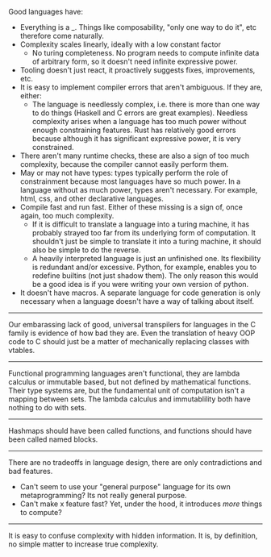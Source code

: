 Good languages have:
- Everything is a _. Things like composability, "only one way to do it", etc therefore come naturally.
- Complexity scales linearly, ideally with a low constant factor
  - No turing completeness. No program needs to compute infinite data of arbitrary form, so it doesn't need infinite expressive power.
- Tooling doesn't just react, it proactively suggests fixes, improvements, etc.
- It is easy to implement compiler errors that aren't ambiguous. If they are, either:
  - The language is needlessly complex, i.e. there is more than one way to do things (Haskell and C errors are great examples). Needless complexity arises when a language has too much power without enough constraining features. Rust has relatively good errors because although it has significant expressive power, it is very constrained. 
- There aren't many runtime checks, these are also a sign of too much complexity, because the compiler cannot easily perform them.
- May or may not have types: types typically perform the role of constrainment because most languages have so much power. In a language without as much power, types aren't necessary. For example, html, css, and other declarative languages.
- Compile fast and run fast. Either of these missing is a sign of, once again, too much complexity.
  - If it is difficult to translate a language into a turing machine, it has probably strayed too far from its underlying form of computation. It shouldn't just be simple to translate it into a turing machine, it should also be simple to do the reverse.
  - A heavily interpreted language is just an unfinished one. Its flexibility is redundant and/or excessive. Python, for example, enables you to redefine builtins (not just shadow them). The only reason this would be a good idea is if you were writing your own version of python.
- It doesn't have macros. A separate language for code generation is only necessary when a language doesn't have a way of talking about itself.

---

Our embarassing lack of good, universal transpilers for languages in the C
family is evidence of how bad they are. Even the translation of heavy OOP code
to C should just be a matter of mechanically replacing classes with vtables.

---

Functional programming languages aren't functional, they are lambda calculus or
immutable based, but not defined by mathematical functions. Their type systems
are, but the fundamental unit of computation isn't a mapping between sets. The
lambda calculus and immutablility both have nothing to do with sets.

---

Hashmaps should have been called functions, and functions should have been
called named blocks.

---

There are no tradeoffs in language design, there are only contradictions
and bad features.
- Can't seem to use your "general purpose" language for its own metaprogramming?
Its not really general purpose.
- Can't make x feature fast? Yet, under the hood, it introduces _more_ things
to compute?

---

It is easy to confuse complexity with hidden information. It is, by definition, no simple matter to increase true complexity.
